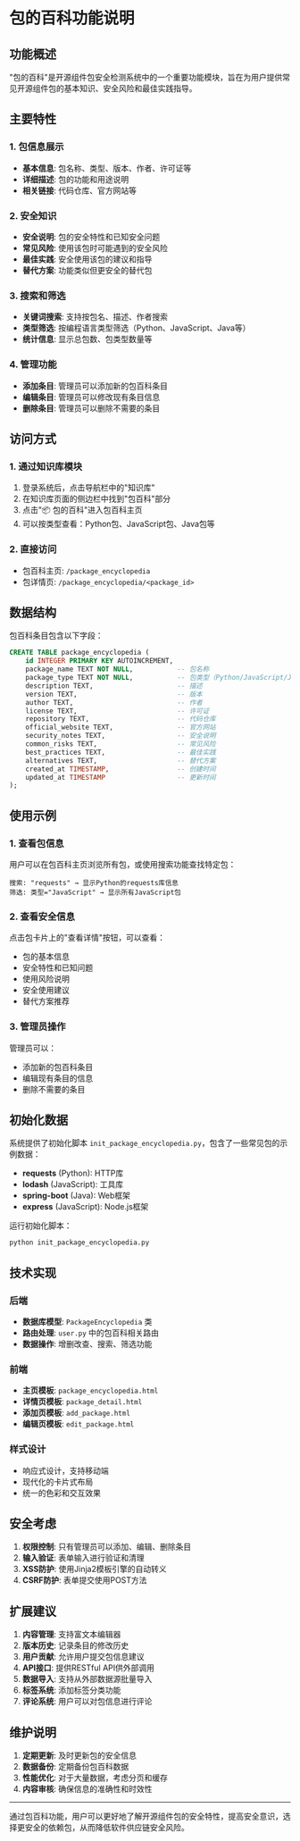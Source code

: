 # 包的百科功能说明

## 功能概述

"包的百科"是开源组件包安全检测系统中的一个重要功能模块，旨在为用户提供常见开源组件包的基本知识、安全风险和最佳实践指导。

## 主要特性

### 1. 包信息展示
- **基本信息**: 包名称、类型、版本、作者、许可证等
- **详细描述**: 包的功能和用途说明
- **相关链接**: 代码仓库、官方网站等

### 2. 安全知识
- **安全说明**: 包的安全特性和已知安全问题
- **常见风险**: 使用该包时可能遇到的安全风险
- **最佳实践**: 安全使用该包的建议和指导
- **替代方案**: 功能类似但更安全的替代包

### 3. 搜索和筛选
- **关键词搜索**: 支持按包名、描述、作者搜索
- **类型筛选**: 按编程语言类型筛选（Python、JavaScript、Java等）
- **统计信息**: 显示总包数、包类型数量等

### 4. 管理功能
- **添加条目**: 管理员可以添加新的包百科条目
- **编辑条目**: 管理员可以修改现有条目信息
- **删除条目**: 管理员可以删除不需要的条目

## 访问方式

### 1. 通过知识库模块
1. 登录系统后，点击导航栏中的"知识库"
2. 在知识库页面的侧边栏中找到"包百科"部分
3. 点击"📦 包的百科"进入包百科主页
4. 可以按类型查看：Python包、JavaScript包、Java包等

### 2. 直接访问
- 包百科主页: `/package_encyclopedia`
- 包详情页: `/package_encyclopedia/<package_id>`

## 数据结构

包百科条目包含以下字段：

```sql
CREATE TABLE package_encyclopedia (
    id INTEGER PRIMARY KEY AUTOINCREMENT,
    package_name TEXT NOT NULL,           -- 包名称
    package_type TEXT NOT NULL,           -- 包类型（Python/JavaScript/Java等）
    description TEXT,                     -- 描述
    version TEXT,                         -- 版本
    author TEXT,                          -- 作者
    license TEXT,                         -- 许可证
    repository TEXT,                      -- 代码仓库
    official_website TEXT,                -- 官方网站
    security_notes TEXT,                  -- 安全说明
    common_risks TEXT,                    -- 常见风险
    best_practices TEXT,                  -- 最佳实践
    alternatives TEXT,                    -- 替代方案
    created_at TIMESTAMP,                 -- 创建时间
    updated_at TIMESTAMP                  -- 更新时间
);
```

## 使用示例

### 1. 查看包信息
用户可以在包百科主页浏览所有包，或使用搜索功能查找特定包：

```
搜索: "requests" → 显示Python的requests库信息
筛选: 类型="JavaScript" → 显示所有JavaScript包
```

### 2. 查看安全信息
点击包卡片上的"查看详情"按钮，可以查看：
- 包的基本信息
- 安全特性和已知问题
- 使用风险说明
- 安全使用建议
- 替代方案推荐

### 3. 管理员操作
管理员可以：
- 添加新的包百科条目
- 编辑现有条目的信息
- 删除不需要的条目

## 初始化数据

系统提供了初始化脚本 `init_package_encyclopedia.py`，包含了一些常见包的示例数据：

- **requests** (Python): HTTP库
- **lodash** (JavaScript): 工具库
- **spring-boot** (Java): Web框架
- **express** (JavaScript): Node.js框架

运行初始化脚本：
```bash
python init_package_encyclopedia.py
```

## 技术实现

### 后端
- **数据库模型**: `PackageEncyclopedia` 类
- **路由处理**: `user.py` 中的包百科相关路由
- **数据操作**: 增删改查、搜索、筛选功能

### 前端
- **主页模板**: `package_encyclopedia.html`
- **详情页模板**: `package_detail.html`
- **添加页模板**: `add_package.html`
- **编辑页模板**: `edit_package.html`

### 样式设计
- 响应式设计，支持移动端
- 现代化的卡片式布局
- 统一的色彩和交互效果

## 安全考虑

1. **权限控制**: 只有管理员可以添加、编辑、删除条目
2. **输入验证**: 表单输入进行验证和清理
3. **XSS防护**: 使用Jinja2模板引擎的自动转义
4. **CSRF防护**: 表单提交使用POST方法

## 扩展建议

1. **内容管理**: 支持富文本编辑器
2. **版本历史**: 记录条目的修改历史
3. **用户贡献**: 允许用户提交包信息建议
4. **API接口**: 提供RESTful API供外部调用
5. **数据导入**: 支持从外部数据源批量导入
6. **标签系统**: 添加标签分类功能
7. **评论系统**: 用户可以对包信息进行评论

## 维护说明

1. **定期更新**: 及时更新包的安全信息
2. **数据备份**: 定期备份包百科数据
3. **性能优化**: 对于大量数据，考虑分页和缓存
4. **内容审核**: 确保信息的准确性和时效性

---

通过包百科功能，用户可以更好地了解开源组件包的安全特性，提高安全意识，选择更安全的依赖包，从而降低软件供应链安全风险。 